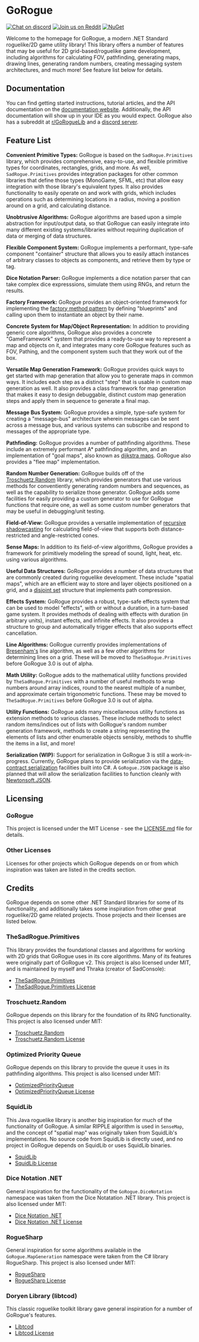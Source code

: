 # GoRogue
[![Chat on discord](https://img.shields.io/discord/660952837572001804.svg)](https://discord.gg/fxj5kPq)
[![Join us on Reddit](https://img.shields.io/badge/reddit-GoRogueLib-red.svg)](http://reddit.com/r/goroguelib)
[![NuGet](https://img.shields.io/nuget/v/GoRogue.svg)](http://www.nuget.org/packages/GoRogue/)

Welcome to the homepage for GoRogue, a modern .NET Standard roguelike/2D game utility library!  This library offers a number of features that may be useful for 2D grid-based/roguelike game development, including algorithms for calculating FOV, pathfinding, generating maps, drawing lines, generating random numbers, creating messaging system architectures, and much more!  See feature list below for details.

## Documentation
You can find getting started instructions, tutorial articles, and the API documentation on the [documentation website](http://www.roguelib.com). Additionally, the API documentation will show up in your IDE as you would expect.  GoRogue also has a subreddit at [r/GoRogueLib](https://www.reddit.com/r/GoRogueLib/) and a [discord server](https://discord.gg/fxj5kPq).

## Feature List
**Convenient Primitive Types:** GoRogue is based on the `SadRogue.Primitives` library, which provides comprehensive, easy-to-use, and flexible primitive types for coordinates, rectangles, grids, and more.  As well, `SadRogue.Primitives` provides integration packages for other common libraries that define those types (MonoGame, SFML, etc) that allow easy integration with those library's equivalent types.  It also provides functionality to easily operate on and work with grids, which includes operations such as determining locations in a radius, moving a position around on a grid, and calculating distance.

**Unobtrusive Algorithms:** GoRogue algorithms are based upon a simple abstraction for input/output data, so that GoRogue can easily integrate into many different existing systems/libraries without requiring duplication of data or merging of data structures.

**Flexible Component System:** GoRogue implements a performant, type-safe component "container" structure that allows you to easily attach instances of arbitrary classes to objects as components, and retrieve them by type or tag.

**Dice Notation Parser:** GoRogue implements a dice notation parser that can take complex dice expresssions, simulate them using RNGs, and return the results.

**Factory Framework:** GoRogue provides an object-oriented framework for implementing the [factory method pattern](https://en.wikipedia.org/wiki/Factory_method_pattern) by defining "blueprints" and calling upon them to instantiate an object by their name.

**Concrete System for Map/Object Representation:** In addition to providing generic core algorithms, GoRogue also provides a concrete "GameFramework" system that provides a ready-to-use way to represent a map and objects on it, and integrates many core GoRogue features such as FOV, Pathing, and the component system such that they work out of the box.

**Versatile Map Generation Framework:** GoRogue provides quick ways to get started with map generation that allow you to generate maps in common ways.  It includes each step as a distinct "step" that is usable in custom map generation as well.  It also provides a class framework for map generation that makes it easy to design debuggable, distinct custom map generation steps and apply them in sequence to generate a final map.

**Message Bus System:** GoRogue provides a simple, type-safe system for creating a "message-bus" architecture wherein messages can be sent across a message bus, and various systems can subscribe and respond to messages of the appropriate type.

**Pathfinding:** GoRogue provides a number of pathfinding algorithms.  These include an extremely performant A* pathfinding algorithm, and an implementation of "goal maps", also known as [dijkstra maps](http://www.roguebasin.com/index.php?title=The_Incredible_Power_of_Dijkstra_Maps).  GoRogue also provides a "flee map" implementation.

**Random Number Generation:** GoRogue builds off of the [Troschuetz.Random](https://gitlab.com/pomma89/troschuetz-random) library, which provides generators that use various methods for conventiently generating random numbers and sequences, as well as the capability to serialize those generator.  GoRogue adds some facilities for easily providing a custom generator to use for GoRogue functions that require one, as well as some custom number generators that may be useful in debugging/unit testing.

**Field-of-View:** GoRogue provides a versatile implementation of [recursive shadowcasting](http://www.roguebasin.com/index.php?title=FOV_using_recursive_shadowcasting) for calculating field-of-view that supports both distance-restricted and angle-restricted cones.

**Sense Maps:** In addition to its field-of-view algorithms, GoRogue provides a framework for primitively modeling the spread of sound, light, heat, etc. using various algorithms.

**Useful Data Structures:** GoRogue provides a number of data structures that are commonly created during roguelike development.  These include "spatial maps", which are an efficient way to store and layer objects positioned on a grid, and a [disjoint set](https://en.wikipedia.org/wiki/Disjoint-set_data_structure) structure that implements path compression.

**Effects System:**  GoRogue provides a robust, type-safe effects system that can be used to model "effects", with or without a duration, in a turn-based game system.  It provides methods of dealing with effects with duration (in arbitrary units), instant effects, and infinite effects.  It also provides a structure to group and automatically trigger effects that also supports effect cancellation.

**Line Algorithms:**  GoRogue currently provides implementations of [Bresenham's](https://en.wikipedia.org/wiki/Bresenham%27s_line_algorithm) line algorithm, as well as a few other algorithms for determining lines on a grid.  These will be moved to `TheSadRogue.Primitives` before GoRogue 3.0 is out of alpha.

**Math Utility:** GoRogue adds to the mathematical utility functions provided by `TheSadRogue.Primitives` with a number of useful methods to wrap numbers around array indices, round to the nearest multiple of a number, and approximate certain trigonometric functions.  These may be moved to `TheSadRogue.Primitives` before GoRogue 3.0 is out of alpha.

**Utility Functions:** GoRogue adds many miscellaneous utility functions as extension methods to various classes.  These include methods to select random items/indices out of lists with GoRogue's random number generation framework, methods to create a string representing the elements of lists and other enumerable objects sensibly, methods to shuffle the items in a list, and more!

**Serialization (WIP):** Support for serialization in GoRogue 3 is still a work-in-progress.  Currently, GoRogue plans to provide serialization via the [data-contract serialization](https://docs.microsoft.com/en-us/dotnet/api/system.runtime.serialization.datacontractserializer?view=net-5.0) facilities built into C#.  A `GoRogue.JSON` package is also planned that will allow the serialization facilities to function cleanly with [Newtonsoft.JSON](https://www.newtonsoft.com/json).

## Licensing
### GoRogue
This project is licensed under the MIT License - see the [LICENSE.md](LICENSE.md) file for details.

### Other Licenses
Licenses for other projects which GoRogue depends on or from which inspiration was taken are listed in the credits section.

## Credits
GoRogue depends on some other .NET Standard libraries for some of its functionality, and additionally takes some inspiration from other great roguelike/2D game related projects.  Those projects and their licenses are listed below.

### TheSadRogue.Primitives
This library provides the foundational classes and algorithms for working with 2D grids that GoRogue uses in its core algorithms.  Many of its features were originally part of GoRogue v2.  This project is also licensed under MIT, and is maintained by myself and Thraka (creator of SadConsole):
- [TheSadRogue.Primitives](https://github.com/thesadrogue/TheSadRogue.Primitives)
- [TheSadRogue.Primitives License](https://github.com/thesadrogue/TheSadRogue.Primitives/blob/master/LICENSE)

### Troschuetz.Random
GoRogue depends on this library for the foundation of its RNG functionality.  This project is also licensed under MIT:
- [Troschuetz.Random](https://gitlab.com/pomma89/troschuetz-random/-/tree/master)
- [Troschuetz.Random License](https://gitlab.com/pomma89/troschuetz-random/-/blob/master/LICENSE)

### Optimized Priority Queue
GoRogue depends on this library to provide the queue it uses in its pathfinding algorithms.  This project is also licensed under MIT:
- [OptimizedPriorityQueue](https://github.com/BlueRaja/High-Speed-Priority-Queue-for-C-Sharp)
- [OptimizedPriorityQueue License](https://github.com/BlueRaja/High-Speed-Priority-Queue-for-C-Sharp/blob/master/LICENSE.txt)

### SquidLib
This Java roguelike library is another big inspiration for much of the functionality of GoRogue.  A similar RIPPLE algorithm is used in `SenseMap`, and the concept of "spatial map" was originally taken from SquidLib's implementations.  No source code from SquidLib is directly used, and no project in GoRogue depends on SquidLib or uses SquidLib binaries.
- [SquidLib](https://github.com/SquidPony/SquidLib)
- [SquidLib License](https://github.com/SquidPony/SquidLib/blob/master/LICENSE.txt)

### Dice Notation .NET
General inspiration for the functionality of the `GoRogue.DiceNotation` namespace was taken from the Dice Notatation .NET library.  This project is also licensed under MIT:
- [Dice Notation .NET](https://github.com/eropple/DiceNotation)
- [Dice Notation .NET License](https://github.com/eropple/DiceNotation/blob/develop/LICENSE.txt)

### RogueSharp
General inspiration for some algorithms available in the `GoRogue.MapGeneration` namespace were taken from the C# library RogueSharp.  This project is also licensed under MIT:
- [RogueSharp](https://bitbucket.org/FaronBracy/roguesharp)
- [RogueSharp License](https://bitbucket.org/FaronBracy/roguesharp/src/master/LICENSE.txt?at=master)
### Doryen Library (libtcod)
This classic roguelike toolkit library gave general inspiration for a number of GoRogue's features.
- [Libtcod](https://github.com/libtcod/libtcod)
- [Libtcod License](https://github.com/libtcod/libtcod/blob/develop/LICENSE.txt)

